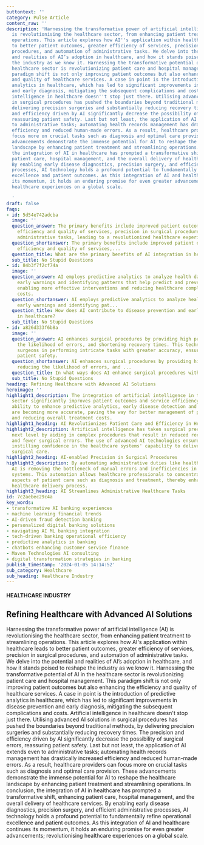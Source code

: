 ```yaml
---
buttontext: ''
category: Pulse Article
content_raw: ''
description: 'Harnessing the transformative power of artificial intelligence (AI)
  is revolutionising the healthcare sector, from enhancing patient treatment to streamlining
  operations. This article explores how AI''s application within healthcare leads
  to better patient outcomes, greater efficiency of services, precision in surgical
  procedures, and automation of administrative tasks. We delve into the potential
  and realities of AI’s adoption in healthcare, and how it stands poised to reshape
  the industry as we know it. Harnessing the transformative potential of AI in the
  healthcare sector is revolutionizing patient care and hospital management. This
  paradigm shift is not only improving patient outcomes but also enhancing the efficiency
  and quality of healthcare services. A case in point is the introduction of predictive
  analytics in healthcare, which has led to significant improvements in disease prevention
  and early diagnosis, mitigating the subsequent complications and costs. Artificial
  intelligence in healthcare doesn''t stop just there. Utilising advanced AI solutions
  in surgical procedures has pushed the boundaries beyond traditional methods, by
  delivering precision surgeries and substantially reducing recovery times. The precision
  and efficiency driven by AI significantly decrease the possibility of surgical errors,
  reassuring patient safety. Last but not least, the application of AI extends even
  to administrative tasks; automating health records management has drastically increased
  efficiency and reduced human-made errors. As a result, healthcare providers can
  focus more on crucial tasks such as diagnosis and optimal care provision. These
  advancements demonstrate the immense potential for AI to reshape the healthcare
  landscape by enhancing patient treatment and streamlining operations. In conclusion,
  the integration of AI in healthcare has prompted a transformative shift, enhancing
  patient care, hospital management, and the overall delivery of healthcare services.
  By enabling early disease diagnostics, precision surgery, and efficient administrative
  processes, AI technology holds a profound potential to fundamentally refine operational
  excellence and patient outcomes. As this integration of AI and healthcare continues
  its momentum, it holds an enduring promise for even greater advancements; revolutionising
  healthcare experiences on a global scale.

  '
draft: false
faqs:
- id: 5d54e742adcba
  image: ''
  question_answer: The primary benefits include improved patient outcomes, enhanced
    efficiency and quality of services, precision in surgical procedures, and streamlined
    administrative tasks, leading to a revolutionized healthcare experience.
  question_shortanswer: The primary benefits include improved patient outcomes, enhanced
    efficiency and quality of services,...
  question_title: What are the primary benefits of AI integration in healthcare?
  sub_title: No Stupid Questions
- id: 84b3f7f2cf74a
  image: ''
  question_answer: AI employs predictive analytics to analyze health data, providing
    early warnings and identifying patterns that help predict and prevent diseases,
    enabling more effective interventions and reducing healthcare complications and
    costs.
  question_shortanswer: AI employs predictive analytics to analyze health data, providing
    early warnings and identifying pat...
  question_title: How does AI contribute to disease prevention and early diagnosis
    in healthcare?
  sub_title: No Stupid Questions
- id: a826d333f6b8a
  image: ''
  question_answer: AI enhances surgical procedures by providing high precision, reducing
    the likelihood of errors, and shortening recovery times. This technology supports
    surgeons in performing intricate tasks with greater accuracy, ensuring better
    patient safety.
  question_shortanswer: AI enhances surgical procedures by providing high precision,
    reducing the likelihood of errors, and ...
  question_title: In what ways does AI enhance surgical procedures within healthcare?
  sub_title: No Stupid Questions
heading: Refining Healthcare with Advanced AI Solutions
heroimage: ''
highlight1_description: The integration of artificial intelligence in the healthcare
  sector significantly improves patient outcomes and service efficiency. With AI's
  ability to enhance predictive analytics, early disease detection and prevention
  are becoming more accurate, paving the way for better management of patient care
  and reducing overall treatment costs.
highlight1_heading: AI Revolutionizes Patient Care and Efficiency in Healthcare
highlight2_description: Artificial intelligence has taken surgical precision to the
  next level by aiding in complex procedures that result in reduced recovery times
  and fewer surgical errors. The use of advanced AI technologies ensures patient safety,
  instilling confidence in the healthcare systems' capability to deliver higher-quality
  surgical care.
highlight2_heading: AI-enabled Precision in Surgical Procedures
highlight3_description: By automating administrative duties like health records management,
  AI is removing the bottleneck of manual errors and inefficiencies in healthcare
  systems. This automation allows healthcare professionals to concentrate on pivotal
  aspects of patient care such as diagnosis and treatment, thereby enhancing the overall
  healthcare delivery process.
highlight3_heading: AI Streamlines Administrative Healthcare Tasks
id: 7c2aebec29c4a
key_words:
- transformative AI banking experiences
- machine learning financial trends
- AI-driven fraud detection banking
- personalized digital banking solutions
- navigating AI ML banking integration
- tech-driven banking operational efficiency
- predictive analytics in banking
- chatbots enhancing customer service finance
- Maven Technologies AI consulting
- digital transformation strategies in banking
publish_timestamp: '2024-01-05 14:14:52'
sub_category: Healthcare
sub_heading: Healthcare Industry
---
```


#### HEALTHCARE INDUSTRY
## Refining Healthcare with Advanced AI Solutions
Harnessing the transformative power of artificial intelligence (AI) is revolutionising the healthcare sector, from enhancing patient treatment to streamlining operations. This article explores how AI's application within healthcare leads to better patient outcomes, greater efficiency of services, precision in surgical procedures, and automation of administrative tasks. We delve into the potential and realities of AI’s adoption in healthcare, and how it stands poised to reshape the industry as we know it. Harnessing the transformative potential of AI in the healthcare sector is revolutionizing patient care and hospital management. This paradigm shift is not only improving patient outcomes but also enhancing the efficiency and quality of healthcare services. A case in point is the introduction of predictive analytics in healthcare, which has led to significant improvements in disease prevention and early diagnosis, mitigating the subsequent complications and costs. Artificial intelligence in healthcare doesn't stop just there. Utilising advanced AI solutions in surgical procedures has pushed the boundaries beyond traditional methods, by delivering precision surgeries and substantially reducing recovery times. The precision and efficiency driven by AI significantly decrease the possibility of surgical errors, reassuring patient safety. Last but not least, the application of AI extends even to administrative tasks; automating health records management has drastically increased efficiency and reduced human-made errors. As a result, healthcare providers can focus more on crucial tasks such as diagnosis and optimal care provision. These advancements demonstrate the immense potential for AI to reshape the healthcare landscape by enhancing patient treatment and streamlining operations. In conclusion, the integration of AI in healthcare has prompted a transformative shift, enhancing patient care, hospital management, and the overall delivery of healthcare services. By enabling early disease diagnostics, precision surgery, and efficient administrative processes, AI technology holds a profound potential to fundamentally refine operational excellence and patient outcomes. As this integration of AI and healthcare continues its momentum, it holds an enduring promise for even greater advancements; revolutionising healthcare experiences on a global scale.